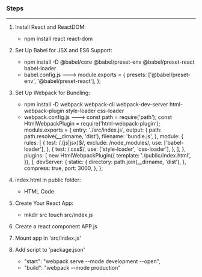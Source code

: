 ### Steps
----------

1. Install React and ReactDOM:
    - npm install react react-dom
2. Set Up Babel for JSX and ES6 Support:
    - npm install -D @babel/core @babel/preset-env @babel/preset-react babel-loader
    - babel.config.js ---> module.exports = {
                                presets: ['@babel/preset-env', '@babel/preset-react'],
                            };
3. Set Up Webpack for Bundling:
    - npm install -D webpack webpack-cli webpack-dev-server html-webpack-plugin style-loader css-loader
    - webpack.config.js ---> const path = require('path');
const HtmlWebpackPlugin = require('html-webpack-plugin');
module.exports = {
  entry: './src/index.js',
  output: {
    path: path.resolve(__dirname, 'dist'),
    filename: 'bundle.js',
  },
  module: {
    rules: [
      {
        test: /\.(js|jsx)$/,
        exclude: /node_modules/,
        use: ['babel-loader'],
      },
      {
        test: /\.css$/,
        use: ['style-loader', 'css-loader'],
      },
    ],
  },
  plugins: [
    new HtmlWebpackPlugin({
      template: './public/index.html',
    }),
  ],
  devServer: {
    static: {
        directory: path.join(__dirname, 'dist'),
    },
    compress: true,
    port: 3000,
  },
};

4. index.html in public folder:
    - HTML Code

5. Create Your React App:
    - mkdir src
      touch src/index.js

6. Create a react component APP.js

7. Mount app in 'src/index.js'

8. Add script to 'package.json'
    - "start": "webpack serve --mode development --open",
    - "build": "webpack --mode production"

